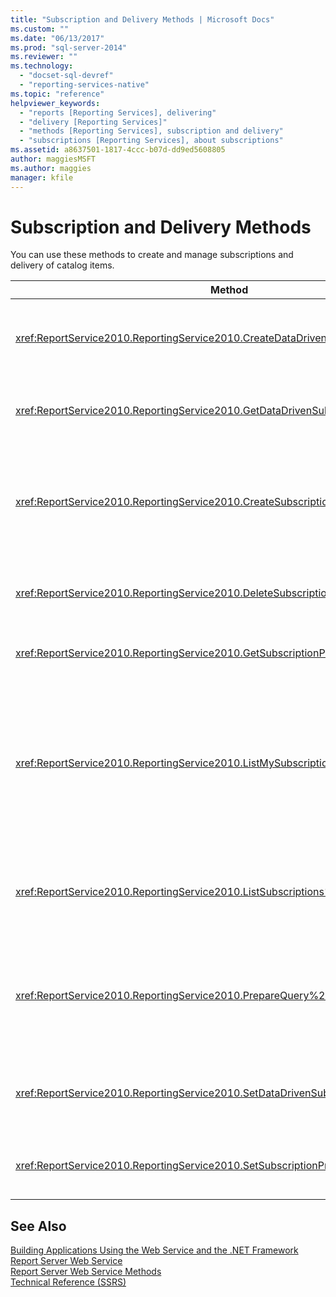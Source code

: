 ```yaml
---
title: "Subscription and Delivery Methods | Microsoft Docs"
ms.custom: ""
ms.date: "06/13/2017"
ms.prod: "sql-server-2014"
ms.reviewer: ""
ms.technology: 
  - "docset-sql-devref"
  - "reporting-services-native"
ms.topic: "reference"
helpviewer_keywords: 
  - "reports [Reporting Services], delivering"
  - "delivery [Reporting Services]"
  - "methods [Reporting Services], subscription and delivery"
  - "subscriptions [Reporting Services], about subscriptions"
ms.assetid: a8637501-1817-4ccc-b07d-dd9ed5608805
author: maggiesMSFT
ms.author: maggies
manager: kfile
---
```

# Subscription and Delivery Methods
  You can use these methods to create and manage subscriptions and delivery of catalog items.  
  
|Method|Action|  
|------------|------------|  
|<xref:ReportService2010.ReportingService2010.CreateDataDrivenSubscription%2A>|Creates a data-driven subscription for a specified item.|  
|<xref:ReportService2010.ReportingService2010.GetDataDrivenSubscriptionProperties%2A>|Returns the properties for a data-driven subscription.|  
|<xref:ReportService2010.ReportingService2010.CreateSubscription%2A>|Creates a subscription for the specified item in the report server database or SharePoint library.|  
|<xref:ReportService2010.ReportingService2010.DeleteSubscription%2A>|Deletes a subscription from the report server database.|  
|<xref:ReportService2010.ReportingService2010.GetSubscriptionProperties%2A>|Returns the properties of a subscription.|  
|<xref:ReportService2010.ReportingService2010.ListMySubscriptions%2A>|Retrieves a list of subscriptions that have been created by the current user of the report server or SharePoint site for the given catalog item.|  
|<xref:ReportService2010.ReportingService2010.ListSubscriptions%2A>|Retrieves a list of subscriptions that have been created for a given item.|  
|<xref:ReportService2010.ReportingService2010.PrepareQuery%2A>|Returns a data set containing the fields retrieved by the delivery query for a data-driven subscription.|  
|<xref:ReportService2010.ReportingService2010.SetDataDrivenSubscriptionProperties%2A>|Sets the values of properties of a data-driven subscription.|  
|<xref:ReportService2010.ReportingService2010.SetSubscriptionProperties%2A>|Sets the values of properties of a subscription.|  
  
## See Also  
 [Building Applications Using the Web Service and the .NET Framework](../net-framework/building-applications-using-the-web-service-and-the-net-framework.md)   
 [Report Server Web Service](../report-server-web-service.md)   
 [Report Server Web Service Methods](report-server-web-service-methods.md)   
 [Technical Reference &#40;SSRS&#41;](../../technical-reference-ssrs.md)  
  
  
